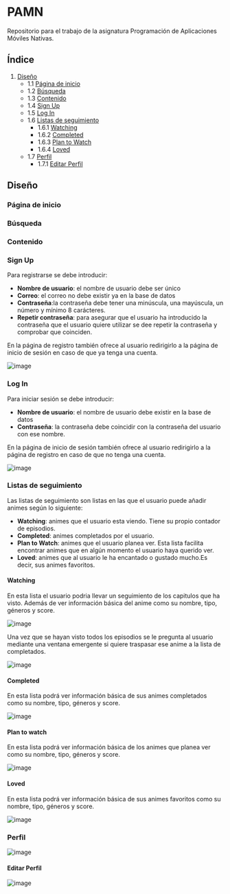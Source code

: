 # PAMN

Repositorio para el trabajo de la asignatura Programación de Aplicaciones Móviles Nativas.


## Índice

1. [Diseño](#diseño)
   - 1.1 [Página de inicio](#página-de-inicio)
   - 1.2 [Búsqueda](#busqueda)
   - 1.3 [Contenido](#contenido)
   - 1.4 [Sign Up](#sign-up)
   - 1.5 [Log In](#log-in)
   - 1.6 [Listas de seguimiento](#listas-de-seguimiento)
     - 1.6.1 [Watching](#watching)
     - 1.6.2 [Completed](#completed)
     - 1.6.3 [Plan to Watch](#plan-to-watch)
     - 1.6.4 [Loved](#loved)
   - 1.7 [Perfil](#perfil)
     - 1.7.1 [Editar Perfil](#editar-perfil)

## Diseño

### <a name="página-de-inicio"></a> Página de inicio

### <a name="busqueda"></a> Búsqueda

### <a name="contenido"></a> Contenido

### <a name="sign-up"></a> Sign Up

Para registrarse se debe introducir:
- **Nombre de usuario**: el nombre de usuario debe ser único
- **Correo**: el correo no debe existir ya en la base de datos
- **Contraseña**:la contraseña debe tener una minúscula, una mayúscula, un número y mínimo 8 carácteres.
- **Repetir contraseña**: para asegurar que el usuario ha introducido la contraseña que el usuario quiere utilizar se dee repetir la contraseña y comprobar que coinciden.

En la página de registro también ofrece al usuario redirigirlo a la página de inicio de sesión en caso de que ya tenga una cuenta.

![image](https://github.com/user-attachments/assets/63efe264-35e3-40d1-86a6-9616d2a0ee95)

### <a name="log-in"></a> Log In

Para iniciar sesión se debe introducir:
- **Nombre de usuario**: el nombre de usuario debe existir en la base de datos
- **Contraseña**: la contraseña debe coincidir con la contraseña del usuario con ese nombre.

En la página de inicio de sesión también ofrece al usuario redirigirlo a la página de registro en caso de que no tenga una cuenta.

![image](https://github.com/user-attachments/assets/51f97bba-e5b6-4cbd-a42c-1bb25c42d2f3)

### <a name="listas-de-seguimiento"></a> Listas de seguimiento

Las listas de seguimiento son listas en las que el usuario puede añadir animes según lo siguiente:
- **Watching**: animes que el usuario esta viendo. Tiene su propio contador de episodios.
- **Completed**: animes completados por el usuario.
- **Plan to Watch**: animes que el usuario planea ver. Esta lista facilita encontrar animes que en algún momento el usuario haya querido ver.
- **Loved**: animes que al usuario le ha encantado o gustado mucho.Es decir, sus animes favoritos.

#### <a name="watching"></a> Watching

En esta lista el usuario podria llevar un seguimiento de los capitulos que ha visto. Además de ver información básica del anime como su nombre, tipo, géneros y score.

![image](https://github.com/user-attachments/assets/11f11ea7-7083-4ccf-92ac-a1aa74299431)

Una vez que se hayan visto todos los episodios se le pregunta al usuario mediante una ventana emergente si quiere traspasar ese anime a la lista de completados.

![image](https://github.com/user-attachments/assets/bc9e82f8-582a-484e-8a26-4d864365e43e)

#### <a name="completed"></a> Completed

En esta lista podrá ver información básica de sus animes completados como su nombre, tipo, géneros y score.

![image](https://github.com/user-attachments/assets/b12c0d31-3775-4445-862e-f61e1c42d8db)

#### <a name="plan-to-watch"></a> Plan to watch

En esta lista podrá ver información básica de los animes que planea ver como su nombre, tipo, géneros y score.

![image](https://github.com/user-attachments/assets/172fc3c3-c4bf-4386-9478-05b8e9411e00)

#### <a name="loved"></a> Loved

En esta lista podrá ver información básica de sus animes favoritos como su nombre, tipo, géneros y score.

![image](https://github.com/user-attachments/assets/db3c0f99-dbb3-4504-ac47-13d223a30525)

### <a name="perfil"></a> Perfil
![image](https://github.com/user-attachments/assets/596d68ba-0702-46d5-b46c-1b660f1dd220)

#### <a name="editar-perfil"></a> Editar Perfil
![image](https://github.com/user-attachments/assets/20802548-c65c-45be-a49f-e6200043487c)



